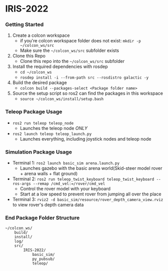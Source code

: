 # IRIS-2022

### Getting Started
1. Create a colcon workspace
    - if you're colcon workspace folder does not exist: `mkdir -p ~/colcon_ws/src`
    - Make sure the `~/colcon_ws/src` subfolder exists
2. Clone this Repo
    -  Clone this repo into the `~/colcon_ws/src` subfolder
2. Install the required dependencies with rosdep
    - `cd ~/colcon_ws`
    - `rosdep install -i --from-path src --rosdistro galactic -y`
3. Build the desired package
    - `colcon build --packages-select <Package folder name>`
4. Source the setup script so ros2 can find the packages in this workspace 
    - `source ~/colcon_ws/install/setup.bash`

### Teleop Package Usage
- `ros2 run teleop teleop_node`
    - Launches the teleop node *ONLY*
- `ros2 launch teleop teleop_launch.py`
    - Launches everything, including joystick nodes and teleop node

### Simulation Package Usage
- Terminal 1: `ros2 launch basic_sim arena.launch.py`
    - Launches gazebo with the basic arena world(Skid-steer model rover + arena walls + flat ground)
- Terminal 2: `ros2 run teleop_twist_keyboard teleop_twist_keyboard --ros-args --remap /cmd_vel:=/rover/cmd_vel`
    - Control the rover model with your keyboard
    - Start at a low speed to prevent rover from jumping all over the place
- Terminal 3: `rviz2 -d basic_sim/resource/rover_depth_camera_view.rviz` to view rover's depth camera data
### End Package Folder Structure
```
~/colcon_ws/
    build/
    install/
    log/
    src/
        IRIS-2022/
            basic_sim/
            py_pubsub/
            teleop/
```
